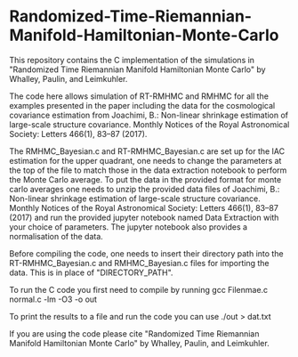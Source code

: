 # Randomized-Time-Riemannian-Manifold-Hamiltonian-Monte-Carlo

This repository contains the C implementation of the simulations in "Randomized Time Riemannian Manifold Hamiltonian Monte Carlo" by Whalley, Paulin, and Leimkuhler.

The code here allows simulation of RT-RMHMC and RMHMC for all the examples presented in the paper including the data for the cosmological covariance estimation from Joachimi, B.: Non-linear shrinkage estimation of large-scale structure covariance. Monthly Notices of the Royal Astronomical Society: Letters 466(1), 83–87 (2017). 

The RMHMC_Bayesian.c and RT-RMHMC_Bayesian.c are set up for the IAC estimation for the upper quadrant, one needs to change the parameters at the top of the file to match those in the data extraction notebook to perform the Monte Carlo average. To put the data in the provided format for monte carlo averages one needs to unzip the provided data files of Joachimi, B.: Non-linear shrinkage estimation of large-scale structure covariance. Monthly Notices of the Royal Astronomical Society: Letters 466(1), 83–87 (2017) and run the provided jupyter notebook named Data Extraction with your choice of parameters. The jupyter notebook also provides a normalisation of the data.

Before compiling the code, one needs to insert their directory path into the RT-RMHMC_Bayesian.c and RMHMC_Bayesian.c files for importing the data. This is in place of "DIRECTORY_PATH".

To run the C code you first need to compile by running
gcc Filenmae.c normal.c -lm -O3 -o out

To print the results to a file and run the code you can use
./out > dat.txt

If you are using the code please cite "Randomized Time Riemannian Manifold Hamiltonian Monte Carlo" by Whalley, Paulin, and Leimkuhler.

